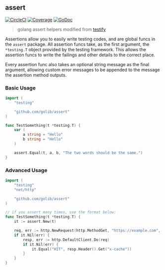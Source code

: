 ## assert

[![CircleCI](https://circleci.com/gh/golib/assert/tree/master.svg?style=svg)](https://circleci.com/gh/golib/assert/tree/master) [![Coverage](http://gocover.io/_badge/github.com/golib/assert?0)](http://gocover.io/github.com/golib/assert) [![GoDoc](https://godoc.org/github.com/golib/assert?status.svg)](http://godoc.org/github.com/golib/assert)

> golang assert helpers modified from [testify](https://github.com/stretchr/testify)

Assertions allow you to easily write testing codes, and are global funcs in the `assert` package.
All assertion funcs take, as the first argument, the `*testing.T` object provided by the
testing framework. This allows the assertion funcs to write the failings and other details to
the correct place.

Every assertion func also takes an optional string message as the final argument,
allowing custom error messages to be appended to the message the assertion method outputs.

### Basic Usage

```go
import (
    "testing"

    "github.com/golib/assert"
)

func TestSomething(t *testing.T) {
    var (
        a string = "Hello"
        b string = "Hello"
    )

    assert.Equal(t, a, b, "The two words should be the same.")
}
```

### Advanced Usage
```go
import (
    "testing"
    "net/http"

    "github.com/golib/assert"
)

// if you assert many times, use the format below:
func TestSomething(t *testing.T) {
    it := assert.New(t)

    req, err := http.NewRequest(http.MethodGet, "https://example.com", nil)
    if it.Nil(err) {
        resp, err := http.DefaultClient.Do(req)
        if it.Nil(err) {
            it.Equal("HIT", resp.Header().Get("x-cache"))
        }
    }
}
```
